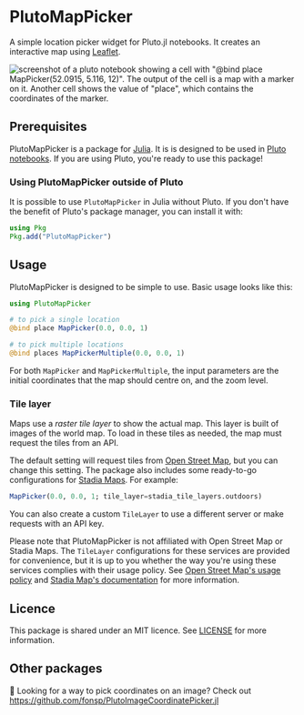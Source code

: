 # PlutoMapPicker

A simple location picker widget for Pluto.jl notebooks. It creates an interactive map using [Leaflet](https://leafletjs.com/).

![screenshot of a pluto notebook showing a cell with "@bind place MapPicker(52.0915, 5.116, 12)". The output of the cell is a map with a marker on it. Another cell shows the value of "place", which contains the coordinates of the marker.](./screenshot.png)

## Prerequisites

PlutoMapPicker is a package for [Julia](https://julialang.org/). It is is designed to be used in [Pluto notebooks](https://github.com/fonsp/Pluto.jl). If you are using Pluto, you're ready to use this package!

### Using PlutoMapPicker outside of Pluto

It is possible to use `PlutoMapPicker` in Julia without Pluto. If you don't have the benefit of Pluto's package manager, you can install it with:

```julia
using Pkg
Pkg.add("PlutoMapPicker")
```

## Usage

PlutoMapPicker is designed to be simple to use. Basic usage looks like this:

```julia
using PlutoMapPicker

# to pick a single location
@bind place MapPicker(0.0, 0.0, 1)

# to pick multiple locations
@bind places MapPickerMultiple(0.0, 0.0, 1)
```

For both `MapPicker` and `MapPickerMultiple`, the input parameters are the initial coordinates that the map should centre on, and the zoom level.

### Tile layer

Maps use a _raster tile layer_ to show the actual map. This layer is built of images of the world map. To load in these tiles as needed, the map must request the tiles from an API.

The default setting will request tiles from [Open Street Map](https://openstreetmap.org), but you can change this setting. The package also includes some ready-to-go configurations for [Stadia Maps](https://stadiamaps.com/). For example:

```julia
MapPicker(0.0, 0.0, 1; tile_layer=stadia_tile_layers.outdoors)
```

You can also create a custom `TileLayer` to use a different server or make requests with an API key.

Please note that PlutoMapPicker is not affiliated with Open Street Map or Stadia Maps. The `TileLayer` configurations for these services are provided for convenience, but it is up to you whether the way you're using these services complies with their usage policy. See [Open Street Map's usage policy](https://operations.osmfoundation.org/policies/tiles/) and [Stadia Map's documentation](https://docs.stadiamaps.com/) for more information.

## Licence

This package is shared under an MIT licence. See [LICENSE](./LICENSE) for more information.

## Other packages

📍 Looking for a way to pick coordinates on an image? Check out https://github.com/fonsp/PlutoImageCoordinatePicker.jl
